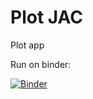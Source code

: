 # Plot JAC
Plot app


Run on binder:

[![Binder](https://mybinder.org/badge_logo.svg)](https://mybinder.org/v2/gh/jeac1771/Plot-JAC.git/master?urlpath=%2Fapps%2FPlotAward.ipynb)



